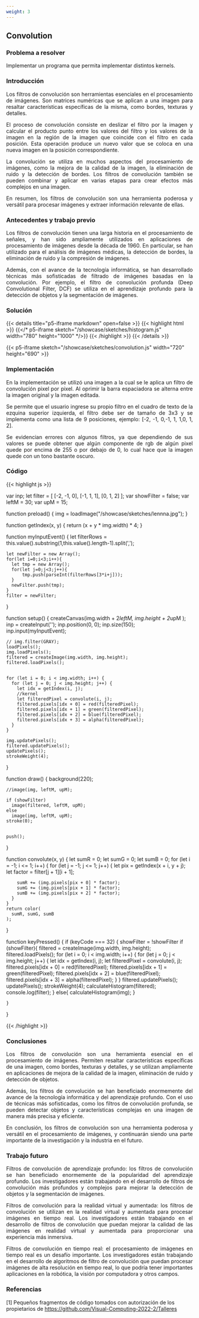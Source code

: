 ```yaml
---
weight: 3
---
```




## Convolution


### Problema a resolver
Implementar un programa que permita implementar distintos kernels.

### Introducción
<p style="text-align: justify;">
Los filtros de convolución son herramientas esenciales en el procesamiento de imágenes. Son matrices numéricas que se aplican a una imagen para resaltar características específicas de la misma, como bordes, texturas y detalles.
</p>
<p style="text-align: justify;">
El proceso de convolución consiste en deslizar el filtro por la imagen y calcular el producto punto entre los valores del filtro y los valores de la imagen en la región de la imagen que coincide con el filtro en cada posición. Esta operación produce un nuevo valor que se coloca en una nueva imagen en la posición correspondiente.
</p>
<p style="text-align: justify;">
La convolución se utiliza en muchos aspectos del procesamiento de imágenes, como la mejora de la calidad de la imagen, la eliminación de ruido y la detección de bordes. Los filtros de convolución también se pueden combinar y aplicar en varias etapas para crear efectos más complejos en una imagen.
</p>
<p style="text-align: justify;">
En resumen, los filtros de convolución son una herramienta poderosa y versátil para procesar imágenes y extraer información relevante de ellas.
</p>

### Antecedentes y trabajo previo
<p style="text-align: justify;">
Los filtros de convolución tienen una larga historia en el procesamiento de señales, y han sido ampliamente utilizados en aplicaciones de procesamiento de imágenes desde la década de 1960. En particular, se han utilizado para el análisis de imágenes médicas, la detección de bordes, la eliminación de ruido y la compresión de imágenes.
</p>
<p style="text-align: justify;">
Además, con el avance de la tecnología informática, se han desarrollado técnicas más sofisticadas de filtrado de imágenes basadas en la convolución. Por ejemplo, el filtro de convolución profunda (Deep Convolutional Filter, DCF) se utiliza en el aprendizaje profundo para la detección de objetos y la segmentación de imágenes.
</p>




### Solución
{{< details title="p5-iframe markdown" open=false >}}
{{< highlight html >}}
{{</* p5-iframe sketch="/showcase/sketches/histogram.js" width="780" height="1000" */>}}
{{< /highlight >}}
{{< /details >}}


{{< p5-iframe sketch="/showcase/sketches/convolution.js" width="720" height="690" >}}

### Implementación
<p style="text-align: justify;">
En la implementación se utilizó una imagen a la cual se le aplica un filtro de convolución pixel por pixel. Al oprimir la barra espaciadora se alterna entre la
imagen original y la imagen editada.
</p>
<p style="text-align: justify;">
Se permite que el usuario ingrese su propio filtro en el cuadro de texto de la ezquina superior izquierda, el filtro debe ser de tamaño de 3x3
y se implementa como una lista de 9 posiciones, ejemplo: [-2, -1, 0,-1, 1, 1,0, 1, 2].
</p>
<p style="text-align: justify;">
Se evidencian errores con algunos filtros, ya que dependiendo de sus valores se puede obtener que algún componente de rgb de algún pixel quede por encima de 255
o por debajo de 0, lo cual hace que la imagen quede con un tono bastante oscuro.
</p>

### Código
{{< highlight js >}}

var inp;
let filter = [
  [-2, -1, 0],
  [-1, 1, 1],
  [0, 1, 2]
];
var showFilter = false;
var leftM = 30;
var upM = 15;


function preload() {
    img = loadImage("/showcase/sketches/lennna.jpg");
}
  
function getIndex(x, y) {
    return (x + y * img.width) * 4;
}

function myInputEvent() {
    let filterRows = this.value().substring(1,this.value().length-1).split(',');
  
    let newFilter = new Array();
    for(let i=0;i<3;i++){
      let tmp = new Array();
      for(let j=0;j<3;j++){
          tmp.push(parseInt(filterRows[3*i+j]));
      }
      newFilter.push(tmp);
    }
    filter = newFilter;
}



function setup() {
    createCanvas(img.width + 2*leftM, img.height + 2*upM );
    inp = createInput('');
    inp.position(0, 0);
    inp.size(150);
    inp.input(myInputEvent);
      
  
    // img.filter(GRAY);
    loadPixels();
    img.loadPixels();
    filtered = createImage(img.width, img.height);
    filtered.loadPixels();
  
  
    for (let i = 0; i < img.width; i++) {
      for (let j = 0; j < img.height; j++) {
        let idx = getIndex(i, j);
        //kernel
        let filteredPixel = convolute(i, j);
        filtered.pixels[idx + 0] = red(filteredPixel);
        filtered.pixels[idx + 1] = green(filteredPixel);
        filtered.pixels[idx + 2] = blue(filteredPixel);
        filtered.pixels[idx + 3] = alpha(filteredPixel);
      }
    }
  
    img.updatePixels();
    filtered.updatePixels();
    updatePixels();
    strokeWeight(4);
  
}



function draw() {
    background(220);
    
    //image(img, leftM, upM);
    
    if (showFilter)
      image(filtered, leftM, upM);
    else
      image(img, leftM, upM);
    stroke(0);
    
  
    push();
}

function convolute(x, y) {
    let sumR = 0;
    let sumG = 0;
    let sumB = 0;
    for (let i = -1; i <= 1; i++) {
      for (let j = -1; j <= 1; j++) {
        let pix = getIndex(x + i, y + j);
        let factor = filter[j + 1][i + 1];
  
        sumR += (img.pixels[pix + 0] * factor);
        sumG += (img.pixels[pix + 1] * factor);
        sumB += (img.pixels[pix + 2] * factor);
      }
    }
    return color(
      sumR, sumG, sumB
    );
  }


  function keyPressed() {
    if (keyCode === 32) {
      showFilter = !showFilter
      if (showFilter){
        filtered = createImage(img.width, img.height);
        filtered.loadPixels();
        for (let i = 0; i < img.width; i++) {
          for (let j = 0; j < img.height; j++) {
            let idx = getIndex(i, j);
            let filteredPixel = convolute(i, j);
            filtered.pixels[idx + 0] = red(filteredPixel);
            filtered.pixels[idx + 1] = green(filteredPixel);
            filtered.pixels[idx + 2] = blue(filteredPixel);
            filtered.pixels[idx + 3] = alpha(filteredPixel);
          }
        }
        filtered.updatePixels();
        updatePixels();
        strokeWeight(4);
        calculateHistogram(filtered);
        console.log(filter);
      }
      else{
        calculateHistogram(img);
      }
        
    }
  
  }

{{< /highlight >}}

### Conclusiones
<p style="text-align: justify;">
Los filtros de convolución son una herramienta esencial en el procesamiento de imágenes. Permiten resaltar características específicas de una imagen, como bordes, texturas y detalles, y se utilizan ampliamente en aplicaciones de mejora de la calidad de la imagen, eliminación de ruido y detección de objetos.
</p>
<p style="text-align: justify;">
Además, los filtros de convolución se han beneficiado enormemente del avance de la tecnología informática y del aprendizaje profundo. Con el uso de técnicas más sofisticadas, como los filtros de convolución profunda, se pueden detectar objetos y características complejas en una imagen de manera más precisa y eficiente.
</p>
<p style="text-align: justify;">
En conclusión, los filtros de convolución son una herramienta poderosa y versátil en el procesamiento de imágenes, y continuarán siendo una parte importante de la investigación y la industria en el futuro.
</p>


### Trabajo futuro
<p style="text-align: justify;">
Filtros de convolución de aprendizaje profundo: los filtros de convolución se han beneficiado enormemente de la popularidad del aprendizaje profundo. Los investigadores están trabajando en el desarrollo de filtros de convolución más profundos y complejos para mejorar la detección de objetos y la segmentación de imágenes.
</p>
<p style="text-align: justify;">
Filtros de convolución para la realidad virtual y aumentada: los filtros de convolución se utilizan en la realidad virtual y aumentada para procesar imágenes en tiempo real. Los investigadores están trabajando en el desarrollo de filtros de convolución que puedan mejorar la calidad de las imágenes en realidad virtual y aumentada para proporcionar una experiencia más inmersiva.
</p>
<p style="text-align: justify;">
Filtros de convolución en tiempo real: el procesamiento de imágenes en tiempo real es un desafío importante. Los investigadores están trabajando en el desarrollo de algoritmos de filtro de convolución que puedan procesar imágenes de alta resolución en tiempo real, lo que podría tener importantes aplicaciones en la robótica, la visión por computadora y otros campos.
</p>

### Referencias

[1] Pequeños fragmentos de código tomados con autorización de los propietarios de https://github.com/Visual-Computing-2022-2/Talleres 

